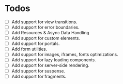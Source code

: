 # Todos

- [ ] Add support for view transitions.
- [ ] Add support for error boundaries.
- [ ] Add Resources & Async Data Handling
- [ ] Add support for custom elements.
- [ ] Add support for portals.
- [ ] Add form utilities.
- [ ] Add support for images, iframes, fonts optimizations.
- [ ] Add support for lazy loading components.
- [ ] Add support for server-side rendering.
- [ ] Add support for suspense.
- [ ] Add support for fragments.

